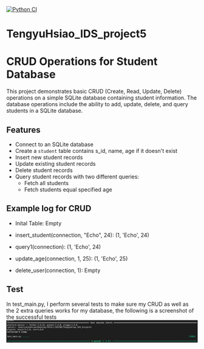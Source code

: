 [![Python CI](https://github.com/EchoHsiao7/TengyuHsiao_IDS_Project5/actions/workflows/cicd.yml/badge.svg)](https://github.com/EchoHsiao7/TengyuHsiao_IDS_Project5/actions/workflows/cicd.yml)
# TengyuHsiao_IDS_project5
# CRUD Operations for Student Database

This project demonstrates basic CRUD (Create, Read, Update, Delete) operations on a simple SQLite database containing student information. The database operations include the ability to add, update, delete, and query students in a SQLite database.

## Features

- Connect to an SQLite database
- Create a `student` table contains s_id, name, age if it doesn't exist
- Insert new student records
- Update existing student records
- Delete student records
- Query student records with two different queries:
  - Fetch all students
  - Fetch students equal specified age


## Example log for CRUD
- Inital Table: Empty

- insert_student(connection, "Echo", 24): (1, 'Echo', 24)

- query1(connection): (1, 'Echo', 24)

- update_age(connection, 1, 25): (1, 'Echo', 25)

- delete_user(connection, 1): Empty


## Test

In test_main.py, I perform several tests to make sure my CRUD as well as the 2 extra queries works for my database, the following is a screenshot of the successful tests 
![alt text](image.png)